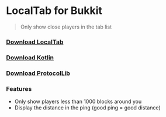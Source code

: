 # LocalTab for Bukkit

> Only show close players in the tab list

### [Download LocalTab](https://github.com/saurusmc/localtab-bukkit/raw/master/build/libs/localtab-1.0.jar)

### [Download Kotlin](https://github.com/saurusmc/localtab-bukkit/raw/master/build/libs/Kotlin-1.4.10.jar)

### [Download ProtocolLib](https://github.com/saurusmc/localtab-bukkit/raw/master/build/libs/ProtocolLib.jar)

### Features

- Only show players less than 1000 blocks around you
- Display the distance in the ping (good ping = good distance)
